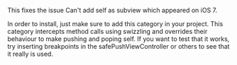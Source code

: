 This fixes the issue Can't add self as subview which appeared on iOS 7.


In order to install, just make sure to add this category in your project. This category intercepts method calls using swizzling and overrides their behaviour to make pushing and poping self.
If you want to test that it works, try inserting breakpoints in the safePushViewController or others to see that it really is used.
